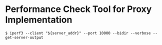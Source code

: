 # Performance Check Tool for Proxy Implementation

```
$ iperf3 --client "${server_addr}" --port 10000 --bidir --verbose --get-server-output
```
